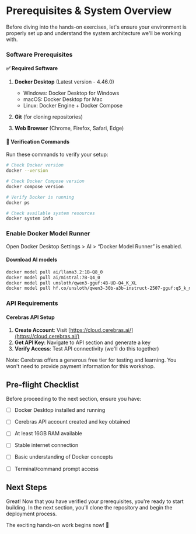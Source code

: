 # Prerequisites & System Overview

Before diving into the hands-on exercises, let's ensure your environment is properly set up and understand the system architecture we'll be working with.

### Software Prerequisites

#### ✅ Required Software

1. **Docker Desktop** (Latest version - 4.46.0)
   - Windows: Docker Desktop for Windows
   - macOS: Docker Desktop for Mac  
   - Linux: Docker Engine + Docker Compose

2. **Git** (for cloning repositories)

3. **Web Browser** (Chrome, Firefox, Safari, Edge)



#### 🔧 Verification Commands

Run these commands to verify your setup:

```bash
# Check Docker version
docker --version

# Check Docker Compose version
docker compose version

# Verify Docker is running
docker ps

# Check available system resources
docker system info
```

### Enable Docker Model Runner

Open Docker Desktop Settings > AI > “Docker Model Runner” is enabled.


#### Download AI models

```bash
docker model pull ai/llama3.2:1B-Q8_0
docker model pull ai/mistral:7B-Q4_0
docker model pull unsloth/qwen3-gguf:4B-UD-Q4_K_XL
docker model pull hf.co/unsloth/qwen3-30b-a3b-instruct-2507-gguf:q5_k_m

```

### API Requirements

#### Cerebras API Setup

1. **Create Account**: Visit [https://cloud.cerebras.ai/](https://cloud.cerebras.ai/)
2. **Get API Key**: Navigate to API section and generate a key
3. **Verify Access**: Test API connectivity (we'll do this together)


Note: Cerebras offers a generous free tier for testing and learning. You won't need to provide payment information for this workshop.

## Pre-flight Checklist

Before proceeding to the next section, ensure you have:

- [ ] Docker Desktop installed and running
- [ ] Cerebras API account created and key obtained
- [ ] At least 16GB RAM available
- [ ] Stable internet connection
- [ ] Basic understanding of Docker concepts
- [ ] Terminal/command prompt access


## Next Steps

Great! Now that you have verified your prerequisites, you're ready to start building. In the next section, you'll clone the repository and begin the deployment process.

The exciting hands-on work begins now! 🚀
